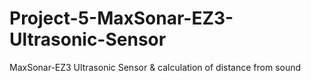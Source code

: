 # Project-5-MaxSonar-EZ3-Ultrasonic-Sensor
MaxSonar-EZ3 Ultrasonic Sensor &amp; calculation of distance from sound

